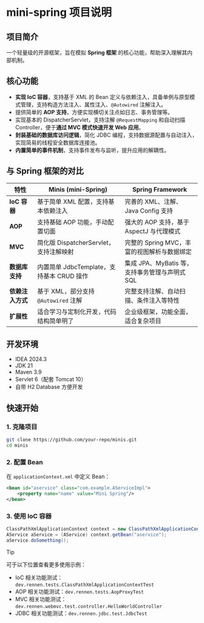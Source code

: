 # mini-spring 项目说明

## 项目简介
一个轻量级的开源框架，旨在模拟 **Spring 框架** 的核心功能，帮助深入理解其内部机制。

## 核心功能
- **实现 IoC 容器**，支持基于 XML 的 Bean 定义与依赖注入，具备单例与原型模式管理，支持构造方法注入、属性注入、`@Autowired` 注解注入。
- 提供简单的 **AOP 支持**，方便实现横切关注点如日志、事务管理等。
- 实现基本的 DispatcherServlet，支持注解 `@RequestMapping` 和自动扫描 Controller，便于**通过 MVC 模式快速开发 Web 应用**。
- **封装基础的数据库访问逻辑**，简化 JDBC 编程，支持数据源配置与自动注入，实现简易的线程安全数据库连接池。
- **内置简单的事件机制**，支持事件发布与监听，提升应用的解耦性。

## 与 Spring 框架的对比
| 特性          | Minis (mini-Spring)                | Spring Framework                   |
|----------------------|-------------------------------------------|------------------------------------------|
| **IoC 容器**        | 基于简单 XML 配置，支持基本依赖注入         | 完善的 XML、注解、Java Config 支持      |
| **AOP**             | 支持基础 AOP 功能，手动配置切面               | 强大的 AOP 支持，基于 AspectJ 与代理模式  |
| **MVC**             | 简化版 DispatcherServlet，支持注解映射       | 完整的 Spring MVC，丰富的视图解析与数据绑定 |
| **数据库支持**       | 内置简单 JdbcTemplate，支持基本 CRUD 操作   | 集成 JPA、MyBatis 等，支持事务管理与声明式 SQL |
| **依赖注入方式**      | 基于 XML，部分支持 `@Autowired` 注解          | 完整支持注解、自动扫描、条件注入等特性      |
| **扩展性**            | 适合学习与定制化开发，代码结构简单明了       | 企业级框架，功能全面，适合复杂项目           |

## 开发环境
- IDEA 2024.3
- JDK 21
- Maven 3.9
- Servlet 6（配套 Tomcat 10）
- 自带 H2 Database 方便开发

## 快速开始
### 1. 克隆项目
```bash
git clone https://github.com/your-repo/minis.git
cd minis
```

### 2. 配置 Bean
在 `applicationContext.xml` 中定义 Bean：
```xml
<bean id="aservice" class="com.example.AServiceImpl">
    <property name="name" value="Mini Spring"/>
</bean>
```

### 3. 使用 IoC 容器
```java
ClassPathXmlApplicationContext context = new ClassPathXmlApplicationContext("applicationContext.xml");
AService aService = (AService) context.getBean("aservice");
aService.doSomething();
```

> [!TIP]
> 可于以下位置查看更多使用示例：
> - IoC 相关功能测试：`dev.rennen.tests.ClassPathXmlApplicationContextTest`
> - AOP 相关功能测试：`dev.rennen.tests.AopProxyTest`
> - MVC 相关功能测试：`dev.rennen.webmvc.test.controller.HelloWorldController`
> - JDBC 相关功能测试：`dev.rennen.jdbc.test.JdbcTest`
